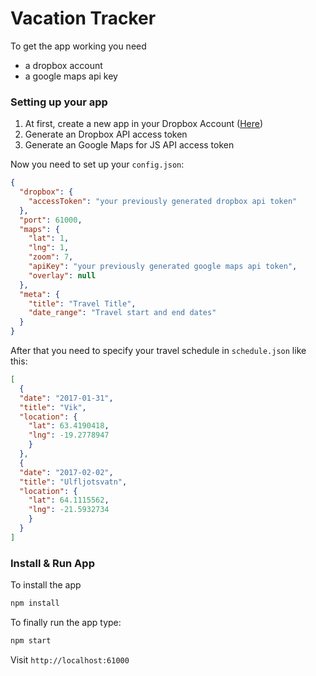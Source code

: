 # Vacation Tracker

To get the app working you need
- a dropbox account
- a google maps api key

### Setting up your app
1. At first, create a new app in your Dropbox Account ([Here](https://www.dropbox.com/developers/apps/create))
1. Generate an Dropbox API access token
1. Generate an Google Maps for JS API access token

Now you need to set up your `config.json`:

```json
{
  "dropbox": {
    "accessToken": "your previously generated dropbox api token"
  },
  "port": 61000,
  "maps": {
    "lat": 1,
    "lng": 1,
    "zoom": 7,
    "apiKey": "your previously generated google maps api token",
    "overlay": null
  },
  "meta": {
    "title": "Travel Title",
    "date_range": "Travel start and end dates"
  }
}
```

After that you need to specify your travel schedule in `schedule.json` like this:


```json
[
  {
  "date": "2017-01-31",
  "title": "Vik",
  "location": {
    "lat": 63.4190418,
    "lng": -19.2778947
    }
  },
  {
  "date": "2017-02-02",
  "title": "Ulfljotsvatn",
  "location": {
    "lat": 64.1115562,
    "lng": -21.5932734
    }
  }
]
```
### Install & Run App
To install the app

```bash
npm install
```

To finally run the app type:
```bash
npm start
```

Visit `http://localhost:61000`



